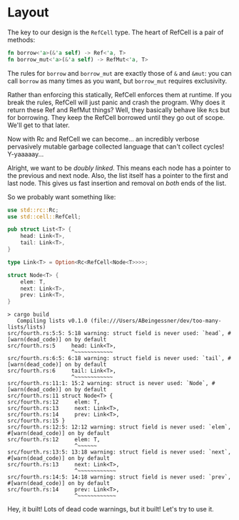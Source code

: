# Layout

The key to our design is the `RefCell` type. The heart of
RefCell is a pair of methods:

```rust
fn borrow<'a>(&'a self) -> Ref<'a, T>
fn borrow_mut<'a>(&'a self) -> RefMut<'a, T>
```

The rules for `borrow` and `borrow_mut` are exactly those of `&` and `&mut`:
you can call `borrow` as many times as you want, but `borrow_mut` requires
exclusivity.

Rather than enforcing this statically, RefCell enforces them at runtime.
If you break the rules, RefCell will just panic and crash the program.
Why does it return these Ref and RefMut things? Well, they basically behave
like `Rc`s but for borrowing. They keep the RefCell borrowed until they go out
of scope. We'll get to that later.

Now with Rc and RefCell we can become... an incredibly verbose pervasively
mutable garbage collected language that can't collect cycles! Y-yaaaaay...

Alright, we want to be *doubly linked*. This means each node has a pointer to
the previous and next node. Also, the list itself has a pointer to the
first and last node. This gives us fast insertion and removal on *both*
ends of the list.

So we probably want something like:

```rust
use std::rc::Rc;
use std::cell::RefCell;

pub struct List<T> {
    head: Link<T>,
    tail: Link<T>,
}

type Link<T> = Option<Rc<RefCell<Node<T>>>>;

struct Node<T> {
    elem: T,
    next: Link<T>,
    prev: Link<T>,
}
```

```text
> cargo build
   Compiling lists v0.1.0 (file:///Users/ABeingessner/dev/too-many-lists/lists)
src/fourth.rs:5:5: 5:18 warning: struct field is never used: `head`, #[warn(dead_code)] on by default
src/fourth.rs:5     head: Link<T>,
                    ^~~~~~~~~~~~~
src/fourth.rs:6:5: 6:18 warning: struct field is never used: `tail`, #[warn(dead_code)] on by default
src/fourth.rs:6     tail: Link<T>,
                    ^~~~~~~~~~~~~
src/fourth.rs:11:1: 15:2 warning: struct is never used: `Node`, #[warn(dead_code)] on by default
src/fourth.rs:11 struct Node<T> {
src/fourth.rs:12     elem: T,
src/fourth.rs:13     next: Link<T>,
src/fourth.rs:14     prev: Link<T>,
src/fourth.rs:15 }
src/fourth.rs:12:5: 12:12 warning: struct field is never used: `elem`, #[warn(dead_code)] on by default
src/fourth.rs:12     elem: T,
                     ^~~~~~~
src/fourth.rs:13:5: 13:18 warning: struct field is never used: `next`, #[warn(dead_code)] on by default
src/fourth.rs:13     next: Link<T>,
                     ^~~~~~~~~~~~~
src/fourth.rs:14:5: 14:18 warning: struct field is never used: `prev`, #[warn(dead_code)] on by default
src/fourth.rs:14     prev: Link<T>,
                     ^~~~~~~~~~~~~
```

Hey, it built! Lots of dead code warnings, but it built! Let's try to use it.
